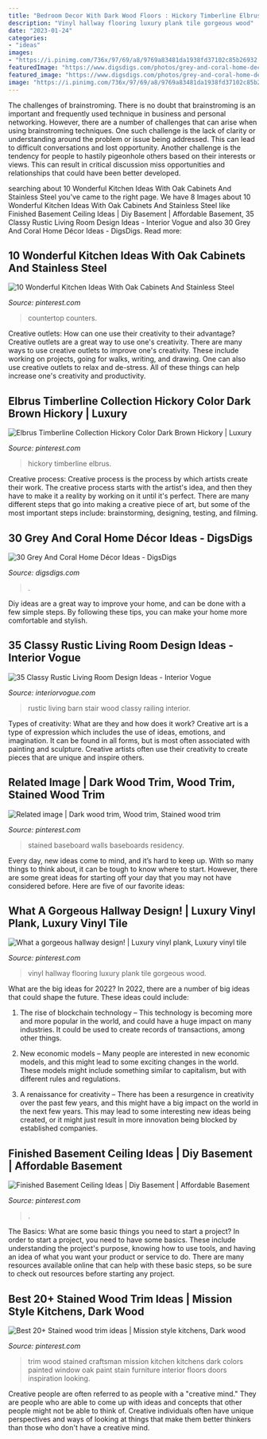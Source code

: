 ```yaml
---
title: "Bedroom Decor With Dark Wood Floors : Hickory Timberline Elbrus"
description: "Vinyl hallway flooring luxury plank tile gorgeous wood"
date: "2023-01-24"
categories:
- "ideas"
images:
- "https://i.pinimg.com/736x/97/69/a8/9769a83481da1938fd37102c85b26932.jpg"
featuredImage: "https://www.digsdigs.com/photos/grey-and-coral-home-decor-ideas-30.jpg"
featured_image: "https://www.digsdigs.com/photos/grey-and-coral-home-decor-ideas-30.jpg"
image: "https://i.pinimg.com/736x/97/69/a8/9769a83481da1938fd37102c85b26932.jpg"
---
```



The challenges of brainstroming.
There is no doubt that brainstroming is an important and frequently used technique in business and personal networking. However, there are a number of challenges that can arise when using brainstroming techniques. One such challenge is the lack of clarity or understanding around the problem or issue being addressed. This can lead to difficult conversations and lost opportunity. Another challenge is the tendency for people to hastily pigeonhole others based on their interests or views. This can result in critical discussion miss opportunities and relationships that could have been better developed.

	

		
searching about 10 Wonderful Kitchen Ideas With Oak Cabinets And Stainless Steel you've came to the right page. We have 8 Images about 10 Wonderful Kitchen Ideas With Oak Cabinets And Stainless Steel like Finished Basement Ceiling Ideas | Diy Basement | Affordable Basement, 35 Classy Rustic Living Room Design Ideas - Interior Vogue and also 30 Grey And Coral Home Décor Ideas - DigsDigs. Read more:
		
    
## 10 Wonderful Kitchen Ideas With Oak Cabinets And Stainless Steel

<img loading=lazy src="https://i.pinimg.com/736x/64/87/7f/64877f4fc940c9dfe3024745a4f2ed76.jpg" onerror="this.onerror=null;this.src='https://tse2.mm.bing.net/th?id=OIP.HH0E89eaWrGfbz6X0eMnhQHaLA&amp;pid=15.1';" alt="10 Wonderful Kitchen Ideas With Oak Cabinets And Stainless Steel">

_Source: pinterest.com_

>countertop counters. 

	

Creative outlets: How can one use their creativity to their advantage?
Creative outlets are a great way to use one's creativity. There are many ways to use creative outlets to improve one's creativity. These include working on projects, going for walks, writing, and drawing. One can also use creative outlets to relax and de-stress. All of these things can help increase one's creativity and productivity.

    
## Elbrus Timberline Collection Hickory Color Dark Brown Hickory | Luxury

<img loading=lazy src="https://i.pinimg.com/736x/b4/a0/6f/b4a06fe557c618405b10894776931473.jpg" onerror="this.onerror=null;this.src='https://tse1.mm.bing.net/th?id=OIP.zE4UcTyUVGiWsEnPwxNF4AHaJ3&amp;pid=15.1';" alt="Elbrus Timberline Collection Hickory Color Dark Brown Hickory | Luxury">

_Source: pinterest.com_

>hickory timberline elbrus. 

	

Creative process:
Creative process is the process by which artists create their work. The creative process starts with the artist's idea, and then they have to make it a reality by working on it until it's perfect. There are many different steps that go into making a creative piece of art, but some of the most important steps include: brainstorming, designing, testing, and filming.

    
## 30 Grey And Coral Home Décor Ideas - DigsDigs

<img loading=lazy src="https://www.digsdigs.com/photos/grey-and-coral-home-decor-ideas-30.jpg" onerror="this.onerror=null;this.src='https://tse3.mm.bing.net/th?id=OIP.GI8-xT4laSB8MU6nmwZ7-QHaJ4&amp;pid=15.1';" alt="30 Grey And Coral Home Décor Ideas - DigsDigs">

_Source: digsdigs.com_

>. 

	

Diy ideas are a great way to improve your home, and can be done with a few simple steps. By following these tips, you can make your home more comfortable and stylish.

    
## 35 Classy Rustic Living Room Design Ideas - Interior Vogue

<img loading=lazy src="http://interiorvogue.com/wp-content/uploads/2016/10/Barn-Wood-Stair-Railing.jpg" onerror="this.onerror=null;this.src='https://tse3.mm.bing.net/th?id=OIP._lWgGl8x7A0KOJX2GSg4GAHaLH&amp;pid=15.1';" alt="35 Classy Rustic Living Room Design Ideas - Interior Vogue">

_Source: interiorvogue.com_

>rustic living barn stair wood classy railing interior. 

	

Types of creativity: What are they and how does it work?
Creative art is a type of expression which includes the use of ideas, emotions, and imagination. It can be found in all forms, but is most often associated with painting and sculpture. Creative artists often use their creativity to create pieces that are unique and inspire others.

    
## Related Image | Dark Wood Trim, Wood Trim, Stained Wood Trim

<img loading=lazy src="https://i.pinimg.com/736x/02/87/da/0287da62fd2bbb96127a2f42eff33bf5.jpg" onerror="this.onerror=null;this.src='https://tse4.mm.bing.net/th?id=OIP.5hzaHVLKRr7TSuonfBPWugHaE8&amp;pid=15.1';" alt="Related image | Dark wood trim, Wood trim, Stained wood trim">

_Source: pinterest.com_

>stained baseboard walls baseboards residency. 

	

Every day, new ideas come to mind, and it’s hard to keep up. With so many things to think about, it can be tough to know where to start. However, there are some great ideas for starting off your day that you may not have considered before. Here are five of our favorite ideas: 

    
## What A Gorgeous Hallway Design! | Luxury Vinyl Plank, Luxury Vinyl Tile

<img loading=lazy src="https://i.pinimg.com/736x/fd/8a/b9/fd8ab96d4eee62de5bfd70bd059c325f.jpg" onerror="this.onerror=null;this.src='https://tse3.mm.bing.net/th?id=OIP.1N43-Nq6_SzwnHD2IAZxagHaJ4&amp;pid=15.1';" alt="What a gorgeous hallway design! | Luxury vinyl plank, Luxury vinyl tile">

_Source: pinterest.com_

>vinyl hallway flooring luxury plank tile gorgeous wood. 

	

What are the big ideas for 2022?
In 2022, there are a number of big ideas that could shape the future. These ideas could include:
1. The rise of blockchain technology – This technology is becoming more and more popular in the world, and could have a huge impact on many industries. It could be used to create records of transactions, among other things.

2. New economic models – Many people are interested in new economic models, and this might lead to some exciting changes in the world. These models might include something similar to capitalism, but with different rules and regulations.

3. A renaissance for creativity – There has been a resurgence in creativity over the past few years, and this might have a big impact on the world in the next few years. This may lead to some interesting new ideas being created, or it might just result in more innovation being blocked by established companies.

    
## Finished Basement Ceiling Ideas | Diy Basement | Affordable Basement

<img loading=lazy src="https://i.pinimg.com/736x/97/69/a8/9769a83481da1938fd37102c85b26932.jpg" onerror="this.onerror=null;this.src='https://tse3.mm.bing.net/th?id=OIP.J5yGLp9gz2xpJxeGsNQz_AHaJ7&amp;pid=15.1';" alt="Finished Basement Ceiling Ideas | Diy Basement | Affordable Basement">

_Source: pinterest.com_

>. 

	

The Basics: What are some basic things you need to start a project?
In order to start a project, you need to have some basics. These include understanding the project's purpose, knowing how to use tools, and having an idea of what you want your product or service to do. There are many resources available online that can help with these basic steps, so be sure to check out resources before starting any project.

    
## Best 20+ Stained Wood Trim Ideas | Mission Style Kitchens, Dark Wood

<img loading=lazy src="https://i.pinimg.com/736x/af/47/6c/af476c71e1ad83e49d7e7bfd6a997c4b.jpg" onerror="this.onerror=null;this.src='https://tse1.mm.bing.net/th?id=OIP.aZUlv4NFhaxOGm-j6KjxTgAAAA&amp;pid=15.1';" alt="Best 20+ Stained wood trim ideas | Mission style kitchens, Dark wood">

_Source: pinterest.com_

>trim wood stained craftsman mission kitchen kitchens dark colors painted window oak paint stain furniture interior floors doors inspiration looking. 

	

Creative people are often referred to as people with a "creative mind." They are people who are able to come up with ideas and concepts that other people might not be able to think of. Creative individuals often have unique perspectives and ways of looking at things that make them better thinkers than those who don't have a creative mind.

